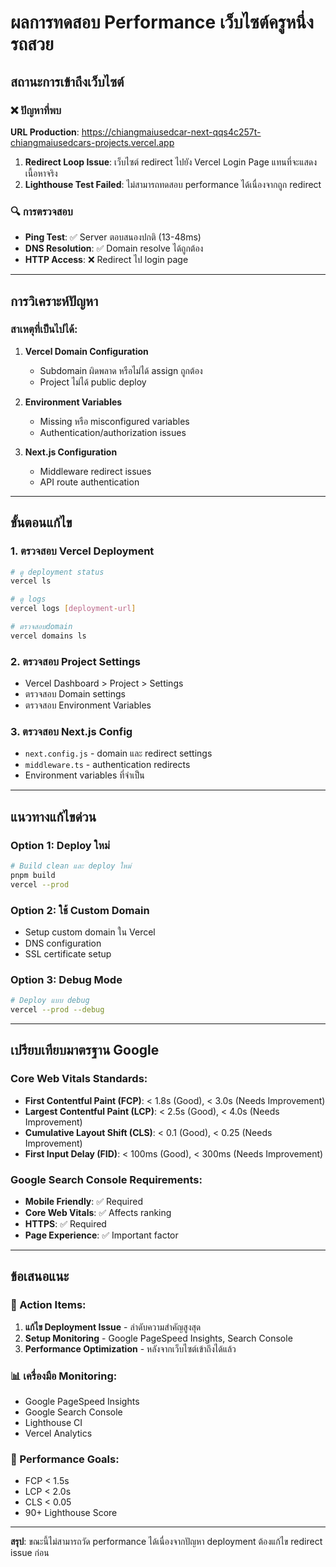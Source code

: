 # ผลการทดสอบ Performance เว็บไซต์ครูหนึ่งรถสวย

## สถานะการเข้าถึงเว็บไซต์

### ❌ ปัญหาที่พบ

**URL Production**: https://chiangmaiusedcar-next-qqs4c257t-chiangmaiusedcars-projects.vercel.app

1. **Redirect Loop Issue**: เว็บไซต์ redirect ไปยัง Vercel Login Page แทนที่จะแสดงเนื้อหาจริง
2. **Lighthouse Test Failed**: ไม่สามารถทดสอบ performance ได้เนื่องจากถูก redirect

### 🔍 การตรวจสอบ

- **Ping Test**: ✅ Server ตอบสนองปกติ (13-48ms)
- **DNS Resolution**: ✅ Domain resolve ได้ถูกต้อง
- **HTTP Access**: ❌ Redirect ไป login page

---

## การวิเคราะห์ปัญหา

### สาเหตุที่เป็นไปได้:

1. **Vercel Domain Configuration**

   - Subdomain ผิดพลาด หรือไม่ได้ assign ถูกต้อง
   - Project ไม่ได้ public deploy

2. **Environment Variables**

   - Missing หรือ misconfigured variables
   - Authentication/authorization issues

3. **Next.js Configuration**
   - Middleware redirect issues
   - API route authentication

---

## ขั้นตอนแก้ไข

### 1. ตรวจสอบ Vercel Deployment

```bash
# ดู deployment status
vercel ls

# ดู logs
vercel logs [deployment-url]

# ตรวจสอบdomain
vercel domains ls
```

### 2. ตรวจสอบ Project Settings

- Vercel Dashboard > Project > Settings
- ตรวจสอบ Domain settings
- ตรวจสอบ Environment Variables

### 3. ตรวจสอบ Next.js Config

- `next.config.js` - domain และ redirect settings
- `middleware.ts` - authentication redirects
- Environment variables ที่จำเป็น

---

## แนวทางแก้ไขด่วน

### Option 1: Deploy ใหม่

```bash
# Build clean และ deploy ใหม่
pnpm build
vercel --prod
```

### Option 2: ใช้ Custom Domain

- Setup custom domain ใน Vercel
- DNS configuration
- SSL certificate setup

### Option 3: Debug Mode

```bash
# Deploy แบบ debug
vercel --prod --debug
```

---

## เปรียบเทียบมาตรฐาน Google

### Core Web Vitals Standards:

- **First Contentful Paint (FCP)**: < 1.8s (Good), < 3.0s (Needs Improvement)
- **Largest Contentful Paint (LCP)**: < 2.5s (Good), < 4.0s (Needs Improvement)
- **Cumulative Layout Shift (CLS)**: < 0.1 (Good), < 0.25 (Needs Improvement)
- **First Input Delay (FID)**: < 100ms (Good), < 300ms (Needs Improvement)

### Google Search Console Requirements:

- **Mobile Friendly**: ✅ Required
- **Core Web Vitals**: ✅ Affects ranking
- **HTTPS**: ✅ Required
- **Page Experience**: ✅ Important factor

---

## ข้อเสนอแนะ

### 🎯 Action Items:

1. **แก้ไข Deployment Issue** - ลำดับความสำคัญสูงสุด
2. **Setup Monitoring** - Google PageSpeed Insights, Search Console
3. **Performance Optimization** - หลังจากเว็บไซต์เข้าถึงได้แล้ว

### 📊 เครื่องมือ Monitoring:

- Google PageSpeed Insights
- Google Search Console
- Lighthouse CI
- Vercel Analytics

### 🚀 Performance Goals:

- FCP < 1.5s
- LCP < 2.0s
- CLS < 0.05
- 90+ Lighthouse Score

---

**สรุป**: ขณะนี้ไม่สามารถวัด performance ได้เนื่องจากปัญหา deployment ต้องแก้ไข redirect issue ก่อน
